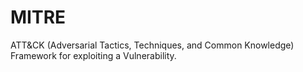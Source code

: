 # MITRE
ATT&amp;CK (Adversarial Tactics, Techniques, and Common Knowledge) Framework for exploiting a Vulnerability.
